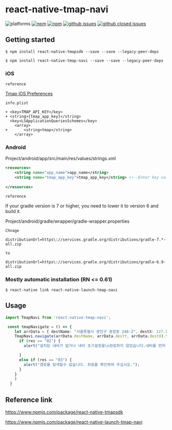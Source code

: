 # react-native-tmap-navi


![platforms](https://img.shields.io/badge/platforms-Android%20%7C%20iOS-brightgreen.svg?style=flat-square&colorB=191A17)
[![npm](https://img.shields.io/npm/v/react-native-tmap-navi.svg?style=flat-square)](https://www.npmjs.com/package/react-native-tmap-navi)
[![npm](https://img.shields.io/npm/dm/react-native-tmap-navi.svg?style=flat-square&colorB=007ec6)](https://www.npmjs.com/package/react-native-tmap-navi)
[![github issues](https://img.shields.io/github/issues/Kwon-Bum-Kyu/react-native-tmap-navi.svg?style=flat-square)](https://github.com/Kwon-Bum-Kyu/react-native-tmap-navi/issues)
[![github closed issues](https://img.shields.io/github/issues-closed/Kwon-Bum-Kyu/react-native-tmap-navi.svg?style=flat-square&colorB=44cc11)](https://github.com/Kwon-Bum-Kyu/react-native-tmap-navi/issues?q=is%3Aissue+is%3Aclosed)

## Getting started
`$ npm install react-native-tmapsdk --save --save --legacy-peer-deps`

`$ npm install react-native-tmap-navi --save --save --legacy-peer-deps`

### iOS

`reference`

[Tmap iOS Preferences](https://tmapapi.sktelecom.com/main.html#iosv2/guide/iosGuide.sample4)

`info.plist`

```
+ <key>TMAP_API_KEY</key>
+ <string>{tmap_app_key}</string>
  <key>LSApplicationQueriesSchemes</key>
	<array>
+		<string>tmap</string>
	</array>
```





### Android

Project/android/app/src/main/res/values/strings.xml

```xml
<resources>
	<string name="app_name">app_name</string>
	<string name="tmap_app_key">tmap_app_key</string> <!--Enter key value -->
	
</resources>
```
`reference`

 If your gradle version is 7 or higher, you need to lower it to version 6 and build it.

Project/android/gradle/wrapper/gradle-wrapper.properties
```
Chnage

distributionUrl=https\://services.gradle.org/distributions/gradle-7.*-all.zip

to

distributionUrl=https\://services.gradle.org/distributions/gradle-6.9-all.zip

```

### Mostly automatic installation (RN <= 0.61)

`$ react-native link react-native-launch-tmap-navi`

## Usage
```typescript
import TmapNavi from 'react-native-tmap-navi';

 const tmapNavigate = () => {
    let arrData = { destName: "서울특별시 광진구 광장동 248-2", destX: 127.103432, destY: 37.546394 };
    TmapNavi.navigate(arrData.destName, arrData.destY, arrData.destX).then(async (res) => {
      if (res == "02") {
        alert("설치된 내비가 없거나 내비 초기설정을\n완료하지 않았습니다.내비를 먼저 설치\n하시고 설정을 완료하여 주십시오.");

      }
      else if (res == "03") {
        alert("경로를 탑색할수 없습니다. 좌표를 확인하여 주십시오.");
      }
    }
    )
  }
```

## Reference link
https://www.npmjs.com/package/react-native-tmapsdk

https://www.npmjs.com/package/react-native-launch-tmap-navi